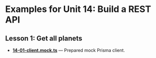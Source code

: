 # Examples for Unit 14: Build a REST API

## Lesson 1: Get all planets

- **[14-01-client.mock.ts](14-01-client.mock.ts)** — Prepared mock Prisma client.

